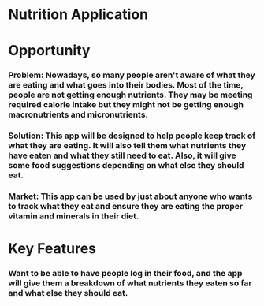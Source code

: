 # Nutrition Application

# Opportunity 

### Problem: Nowadays, so many people aren't aware of what they are eating and what goes into their bodies. Most of the time, people are not getting enough nutrients. They may be meeting required calorie intake but they might not be getting enough macronutrients and micronutrients.

### Solution: This app will be designed to help people keep track of what they are eating. It will also tell them what nutrients they have eaten and what they still need to eat. Also, it will give some food suggestions depending on what else they should eat.

### Market: This app can be used by just about anyone who wants to track what they eat and ensure they are eating the proper vitamin and minerals in their diet.


# Key Features 

### Want to be able to have people log in their food, and the app will give them a breakdown of what nutrients they eaten so far and what else they should eat.